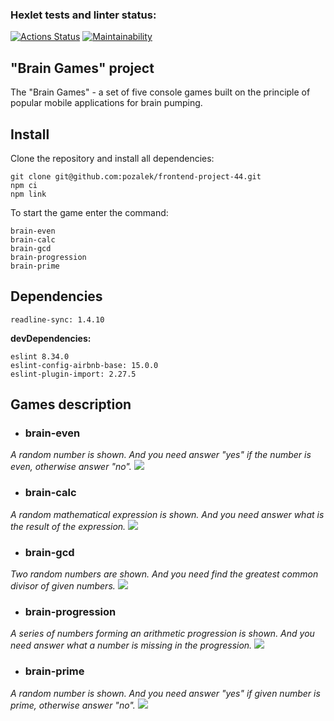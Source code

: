 ### Hexlet tests and linter status:
[![Actions Status](https://github.com/pozalek/frontend-project-44/workflows/hexlet-check/badge.svg)](https://github.com/pozalek/frontend-project-44/actions)
[![Maintainability](https://api.codeclimate.com/v1/badges/3a5508b09e7feaa12594/maintainability)](https://codeclimate.com/github/pozalek/frontend-project-44/maintainability)

## "Brain Games" project ##
The "Brain Games" - a set of five console games built on the principle of popular mobile applications for brain pumping.

## Install
Clone the repository and install all dependencies:

```
git clone git@github.com:pozalek/frontend-project-44.git
npm ci
npm link
```
To start the game enter the command:
```
brain-even
brain-calc
brain-gcd
brain-progression
brain-prime
```
## Dependencies
```
readline-sync: 1.4.10
```
**devDependencies:** 
```
eslint 8.34.0
eslint-config-airbnb-base: 15.0.0
eslint-plugin-import: 2.27.5
```

## Games description
* ### brain-even
_A random number is shown. And you need answer "yes" if the number is even, otherwise answer "no"._
<a href="https://asciinema.org/a/nNfZFpI7jm3zBAXxJVHeIp163" target="_blank"><img src="https://asciinema.org/a/nNfZFpI7jm3zBAXxJVHeIp163.svg" /></a>

* ### brain-calc
_A random mathematical expression is shown. And you need answer what is the result of the expression._
<a href="https://asciinema.org/a/CIuinnFaKYJm6NwzofC6WdMys" target="_blank"><img src="https://asciinema.org/a/CIuinnFaKYJm6NwzofC6WdMys.svg" /></a>

* ### brain-gcd
_Two random numbers are shown. And you need find the greatest common divisor of given numbers._
<a href="https://asciinema.org/a/5nQuUmt5JUzyKu7uLd2XkvD2Z" target="_blank"><img src="https://asciinema.org/a/5nQuUmt5JUzyKu7uLd2XkvD2Z.svg" /></a>

* ### brain-progression
_A series of numbers forming an arithmetic progression is shown. And you need answer what a number is missing in the progression._
<a href="https://asciinema.org/a/aQw7hOHu2mBKfy0xWokV2jqFT" target="_blank"><img src="https://asciinema.org/a/aQw7hOHu2mBKfy0xWokV2jqFT.svg" /></a>

* ### brain-prime
_A random number is shown. And you need answer "yes" if given number is prime, otherwise answer "no"._
<a href="https://asciinema.org/a/Ruxd2hc0VnsSBf9roNETuDe2j" target="_blank"><img src="https://asciinema.org/a/Ruxd2hc0VnsSBf9roNETuDe2j.svg" /></a>
